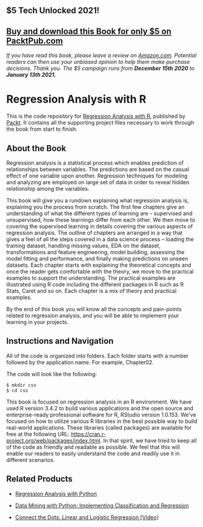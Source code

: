 ## $5 Tech Unlocked 2021!
[Buy and download this Book for only $5 on PacktPub.com](https://www.packtpub.com/product/regression-analysis-with-r/9781788627306)
-----
*If you have read this book, please leave a review on [Amazon.com](https://www.amazon.com/gp/product/178862730X).     Potential readers can then use your unbiased opinion to help them make purchase decisions. Thank you. The $5 campaign         runs from __December 15th 2020__ to __January 13th 2021.__*

# Regression Analysis with R
This is the code repository for [Regression Analysis with R](https://www.packtpub.com/big-data-and-business-intelligence/regression-analysis-r?utm_source=github&utm_medium=repository&utm_campaign=9781788627306), published by [Packt](https://www.packtpub.com/?utm_source=github). It contains all the supporting project files necessary to work through the book from start to finish.
## About the Book
Regression analysis is a statistical process which enables prediction of relationships between variables. The predictions are based on the casual effect of one variable upon another. Regression techniques for modeling and analyzing are employed on large set of data in order to reveal hidden relationship among the variables.

This book will give you a rundown explaining what regression analysis is, explaining you the process from scratch. The first few chapters give an understanding of what the different types of learning are – supervised and unsupervised, how these learnings differ from each other. We then move to covering the supervised learning in details covering the various aspects of regression analysis. The outline of chapters are arranged in a way that gives a feel of all the steps covered in a data science process – loading the training dataset, handling missing values, EDA on the dataset, transformations and feature engineering, model building, assessing the model fitting and performance, and finally making predictions on unseen datasets. Each chapter starts with explaining the theoretical concepts and once the reader gets comfortable with the theory, we move to the practical examples to support the understanding. The practical examples are illustrated using R code including the different packages in R such as R Stats, Caret and so on. Each chapter is a mix of theory and practical examples.

By the end of this book you will know all the concepts and pain-points related to regression analysis, and you will be able to implement your learning in your projects.

## Instructions and Navigation
All of the code is organized into folders. Each folder starts with a number followed by the application name. For example, Chapter02.



The code will look like the following:
```
$ mkdir css
$ cd css
```

This book is focused on regression analysis in an R environment. We have used R version 3.4.2 to build various applications and the open source and enterprise-ready professional software for R, RStudio version 1.0.153. We've focused on how to utilize various R libraries in the best possible way to build real-world applications. These libraries (called packages) are available for free at the following URL: https://cran.r-project.org/web/packages/index.html. In that spirit, we have tried to keep all of the code as friendly and readable as possible. We feel that this will enable our readers to easily understand the code and readily use it in different scenarios.

## Related Products
* [Regression Analysis with Python](https://www.packtpub.com/big-data-and-business-intelligence/regression-analysis-python?utm_source=github&utm_medium=repository&utm_campaign=9781785286315)

* [Data Mining with Python: Implementing Classification and Regression](https://www.packtpub.com/big-data-and-business-intelligence/data-mining-python-implementing-classification-and-regression?utm_source=github&utm_medium=repository&utm_campaign=9781785885716)

* [Connect the Dots: Linear and Logistic Regression [Video]](https://www.packtpub.com/application-development/connect-dots-linear-and-logistic-regression-video?utm_source=github&utm_medium=repository&utm_campaign=9781788991957)


